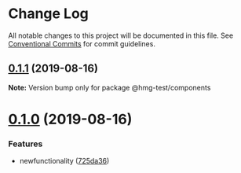 # Change Log

All notable changes to this project will be documented in this file.
See [Conventional Commits](https://conventionalcommits.org) for commit guidelines.

## [0.1.1](https://github.com/nboldyrev/lerna2/compare/@hmg-test/components@0.1.0...@hmg-test/components@0.1.1) (2019-08-16)

**Note:** Version bump only for package @hmg-test/components





# [0.1.0](https://github.com/nboldyrev/lerna2/compare/@hmg-test/components@0.0.3...@hmg-test/components@0.1.0) (2019-08-16)


### Features

* newfunctionality ([725da36](https://github.com/nboldyrev/lerna2/commit/725da36))
